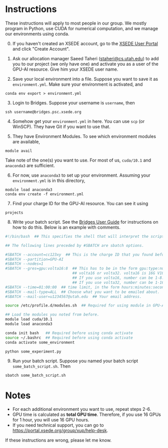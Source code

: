 # Instructions
These instructions will apply to most people in our group. We mostly program in Python, use CUDA for numerical computation, and we manage our environments using conda.

0. If you haven't created an XSEDE account, go to the [XSEDE User Portal](https://portal.xsede.org/) and click "Create Account".

1. Ask our allocation manager Saeed Taheri (staheri@cs.utah.edu) to add you to our project (we only have one) and activate you as a user of the GPU-AI resource. Give him your XSEDE user name.

2. Save your local environment into a file. Suppose you want to save it as `environment.yml`. Make sure your environment is activated, and
```
conda env export > environment.yml
```

3. Login to Bridges. Suppose your username is `username`, then
```
ssh username@bridges.psc.xsede.org
```

4. Somehow get your `environment.yml` in here. You can use `scp` (or WinSCP). They have Git if you want to use that.

5. They have Environment Modules. To see which environment modules are available, 
```
module avail
```
Take note of the one(s) you want to use. For most of us, `cuda/10.1` and `anaconda3` are sufficient.

6. For now, use `anaconda3` to set up your environment. Assuming your `environment.yml` is in this directory,
```
module load anaconda3
conda env create -f environment.yml
```

7. Find your charge ID for the GPU-AI resource. You can see it using
```
projects
```

8. Write your batch script. See the [Bridges User Guide](https://portal.xsede.org/psc-bridges) for instructions on how to do this. Below is an example with comments.
```sh
#!/bin/bash  ## This specifies the shell that will interpret the script. There are a few you can choose from.

## The following lines preceded by #SBATCH are sbatch options.

#SBATCH --account=cc123xy  ## This is the charge ID that you found before.
#SBATCH --partition=GPU-AI
#SBATCH --nodes=1
#SBATCH --gres=gpu:volta16:8  ## This has to be in the form gpu:type:number where type is either
                              ## volta16 or volta32. volta16 is 16G V100, while volta32 is 32G V100.
                              ## If you use volta16, number can be 1-8.
                              ## If you use volta32, number can be 1-16.
#SBATCH --time=01:00:00  ## time limit, in the form hours:minutes:seconds
#SBATCH --mail-type=ALL  ## Choose what you want to be emailed about.
#SBATCH --mail-user=u1234567@utah.edu  ## Your email address.

source /etc/profile.d/modules.sh  ## Required for using module in GPU-AI

## Load the modules you noted from before.
module load cuda/10.1
module load anaconda3

conda init bash   ## Required before using conda activate
source ~/.bashrc  ## Required before using conda activate
conda activate some_environment

python some_experiment.py
```

9. Run your batch script. Suppose you named your batch script `some_batch_script.sh`. Then
```
sbatch some_batch_script.sh
```

# Notes
* For each additional environment you want to use, repeat steps 2-6.
* GPU time is calculated as **total GPU time**. Therefore, if you use 16 GPUs for 1 hour, you will use 16 GPU hours.
* If you need technical support, you can go to https://portal.xsede.org/group/xup/help-desk.

If these instructions are wrong, please let me know.
